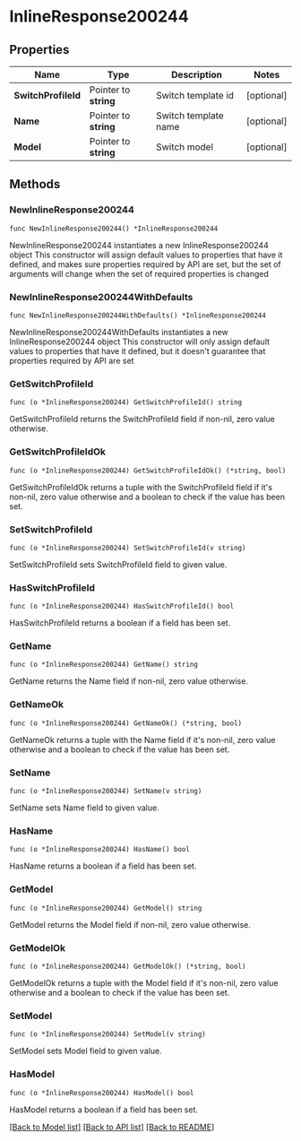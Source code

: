 # InlineResponse200244

## Properties

Name | Type | Description | Notes
------------ | ------------- | ------------- | -------------
**SwitchProfileId** | Pointer to **string** | Switch template id | [optional] 
**Name** | Pointer to **string** | Switch template name | [optional] 
**Model** | Pointer to **string** | Switch model | [optional] 

## Methods

### NewInlineResponse200244

`func NewInlineResponse200244() *InlineResponse200244`

NewInlineResponse200244 instantiates a new InlineResponse200244 object
This constructor will assign default values to properties that have it defined,
and makes sure properties required by API are set, but the set of arguments
will change when the set of required properties is changed

### NewInlineResponse200244WithDefaults

`func NewInlineResponse200244WithDefaults() *InlineResponse200244`

NewInlineResponse200244WithDefaults instantiates a new InlineResponse200244 object
This constructor will only assign default values to properties that have it defined,
but it doesn't guarantee that properties required by API are set

### GetSwitchProfileId

`func (o *InlineResponse200244) GetSwitchProfileId() string`

GetSwitchProfileId returns the SwitchProfileId field if non-nil, zero value otherwise.

### GetSwitchProfileIdOk

`func (o *InlineResponse200244) GetSwitchProfileIdOk() (*string, bool)`

GetSwitchProfileIdOk returns a tuple with the SwitchProfileId field if it's non-nil, zero value otherwise
and a boolean to check if the value has been set.

### SetSwitchProfileId

`func (o *InlineResponse200244) SetSwitchProfileId(v string)`

SetSwitchProfileId sets SwitchProfileId field to given value.

### HasSwitchProfileId

`func (o *InlineResponse200244) HasSwitchProfileId() bool`

HasSwitchProfileId returns a boolean if a field has been set.

### GetName

`func (o *InlineResponse200244) GetName() string`

GetName returns the Name field if non-nil, zero value otherwise.

### GetNameOk

`func (o *InlineResponse200244) GetNameOk() (*string, bool)`

GetNameOk returns a tuple with the Name field if it's non-nil, zero value otherwise
and a boolean to check if the value has been set.

### SetName

`func (o *InlineResponse200244) SetName(v string)`

SetName sets Name field to given value.

### HasName

`func (o *InlineResponse200244) HasName() bool`

HasName returns a boolean if a field has been set.

### GetModel

`func (o *InlineResponse200244) GetModel() string`

GetModel returns the Model field if non-nil, zero value otherwise.

### GetModelOk

`func (o *InlineResponse200244) GetModelOk() (*string, bool)`

GetModelOk returns a tuple with the Model field if it's non-nil, zero value otherwise
and a boolean to check if the value has been set.

### SetModel

`func (o *InlineResponse200244) SetModel(v string)`

SetModel sets Model field to given value.

### HasModel

`func (o *InlineResponse200244) HasModel() bool`

HasModel returns a boolean if a field has been set.


[[Back to Model list]](../README.md#documentation-for-models) [[Back to API list]](../README.md#documentation-for-api-endpoints) [[Back to README]](../README.md)


